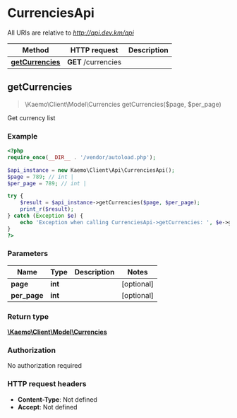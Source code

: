 # CurrenciesApi

All URIs are relative to *http://api.dev.km/api*

Method | HTTP request | Description
------------- | ------------- | -------------
[**getCurrencies**](#getCurrencies) | **GET** /currencies | 


## **getCurrencies**
> \Kaemo\Client\Model\Currencies getCurrencies($page, $per_page)



Get currency list

### Example
```php
<?php
require_once(__DIR__ . '/vendor/autoload.php');

$api_instance = new Kaemo\Client\Api\CurrenciesApi();
$page = 789; // int | 
$per_page = 789; // int | 

try {
    $result = $api_instance->getCurrencies($page, $per_page);
    print_r($result);
} catch (Exception $e) {
    echo 'Exception when calling CurrenciesApi->getCurrencies: ', $e->getMessage(), PHP_EOL;
}
?>
```

### Parameters

Name | Type | Description  | Notes
------------- | ------------- | ------------- | -------------
 **page** | **int**|  | [optional]
 **per_page** | **int**|  | [optional]

### Return type

[**\Kaemo\Client\Model\Currencies**](#Currencies)

### Authorization

No authorization required

### HTTP request headers

 - **Content-Type**: Not defined
 - **Accept**: Not defined

